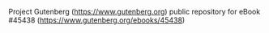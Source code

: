 Project Gutenberg (https://www.gutenberg.org) public repository for eBook #45438 (https://www.gutenberg.org/ebooks/45438)
